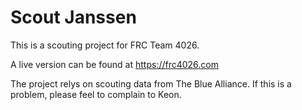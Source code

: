 # Scout Janssen

This is a scouting project for FRC Team 4026. 

A live version can be found at https://frc4026.com

The project relys on scouting data from The Blue Alliance. 
If this is a problem, please feel to complain to Keon. 
